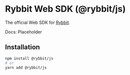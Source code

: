 # Rybbit Web SDK (@rybbit/js)

The official Web SDK for [Rybbit](https://github.com/rybbit-io/rybbit).

Docs: Placeholder

## Installation

```bash
npm install @rybbit/js
# or
yarn add @rybbit/js
